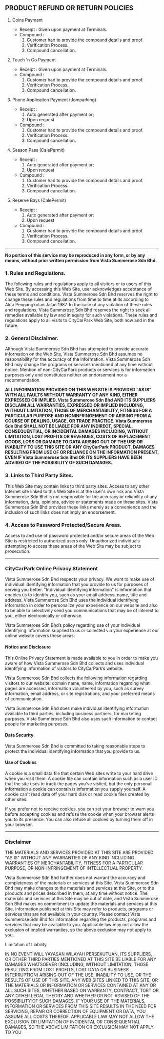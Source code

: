 ## PRODUCT REFUND OR RETURN POLICIES

1.  Coins Payment
    *   Receipt : Given upon payment at Terminals.
    *   Compound :
        1.  Customer had to provide the compound details and proof.
        2.  Verification Process.
        3.  Compound cancellation.

2.  Touch 'n Go Payment
    *   Receipt : Given upon payment at Terminals.
    *   Compound :
        1.  Customer had to provide the compound details and proof.
        2.  Verification Process.
        3.  Compound cancellation.

3.  Phone Application Payment (Jomparking)
    *   Receipt :
        1.  Auto generated after payment or;
        2.  Upon request
    *   Compound :
        1.  Customer had to provide the compound details and proof.
        2.  Verification Process.
        3.  Compound cancellation.

4.  Season Pass (CalePermit)
    *   Receipt :
        1.  Auto generated after payment or;
        2.  Upon request
    *   Compound :
        1.  Customer had to provide the compound details and proof.
        2.  Verification Process.
        3.  Compound cancellation.

5.  Reserve Bays (CalePermit)
    *   Receipt :
        1.  Auto generated after payment or;
        2.  Upon request
    *   Compound :
        1.  Customer had to provide the compound details and proof.
        2.  Verification Process.
        3.  Compound cancellation.

* * *

**No portion of this service may be reproduced in any form, or by any means, without prior written permission from Vista Summerose Sdn Bhd.**

### 1\. Rules and Regulations.

The following rules and regulations apply to all visitors or to users of this Web Site. By accessing this Web Site, user acknowledges acceptance of these terms and conditions. Vista Summerose Sdn Bhd reserves the right to change these rules and regulations from time to time at its according to Akta Pengangkutan Jalan 1987\. In the case of any violation of these rules and regulations, Vista Summerose Sdn Bhd reserves the right to seek all remedies available by law and in equity for such violations. These rules and regulations apply to all visits to CityCarPark Web Site, both now and in the future.

### 2\. General Disclaimer.

Although Vista Summerose Sdn Bhd has attempted to provide accurate information on the Web Site, Vista Summerose Sdn Bhd assumes no responsibility for the accuracy of the information. Vista Summerose Sdn Bhd may change the programs or services mentioned at any time without notice. Mention of non-CityCarPark products or services is for information purposes only and constitutes neither an endorsement nor a recommendation.

**ALL INFORMATION PROVIDED ON THIS WEB SITE IS PROVIDED "AS IS" WITH ALL FAULTS WITHOUT WARRANTY OF ANY KIND, EITHER EXPRESSED OR IMPLIED. Vista Summerose Sdn Bhd AND ITS SUPPLIERS DISCLAIM ALL WARRANTIES, EXPRESSED OR IMPLIED INCLUDING, WITHOUT LIMITATION, THOSE OF MERCHANTABILITY, FITNESS FOR A PARTICULAR PURPOSE AND NONINFRINGEMENT OR ARISING FROM A COURSE OF DEALING, USAGE, OR TRADE PRACTICE.
Vista Summerose Sdn Bhd SHALL NOT BE LIABLE FOR ANY INDIRECT, SPECIAL, CONSEQUENTIAL, OR INCIDENTAL DAMAGES INCLUDING, WITHOUT LIMITATION, LOST PROFITS OR REVENUES, COSTS OF REPLACEMENT GOODS, LOSS OR DAMAGE TO DATA ARISING OUT OF THE USE OR INABILITY TO USE THIS SITE OR ANY CityCarPark PRODUCT, DAMAGES RESULTING FROM USE OF OR RELIANCE ON THE INFORMATION PRESENT, EVEN IF Vista Summerose Sdn Bhd OR ITS SUPPLIERS HAVE BEEN ADVISED OF THE POSSIBILITY OF SUCH DAMAGES.**

### 3\. Links to Third Party Sites.

This Web Site may contain links to third party sites. Access to any other Internet site linked to this Web Site is at the user's own risk and Vista Summerose Sdn Bhd is not responsible for the accuracy or reliability of any information, data, opinions, advice or statements made on these sites. Vista Summerose Sdn Bhd provides these links merely as a convenience and the inclusion of such links does not imply an endorsement.

### 4\. Access to Password Protected/Secure Areas.

Access to and use of password protected and/or secure areas of the Web Site is restricted to authorized users only. Unauthorized individuals attempting to access these areas of the Web Site may be subject to prosecution.

* * *

### CityCarPark Online Privacy Statement

Vista Summerose Sdn Bhd respects your privacy. We want to make use of individual identifying information that you provide to us for purposes of serving you better. "Individual identifying information" is information that enables us to identify you, such as your email address, name, title and address. Vista Summerose Sdn Bhd uses the individual identifying information in order to personalize your experience on our website and also to be able to selectively send you communications that may be of interest to you, either electronically or otherwise.

Vista Summerose Sdn Bhd’s policy regarding use of your individual identifying information supplied to us or collected via your experience at our online website covers these areas:

#### **Notice and Disclosure**

This Online Privacy Statement is made available to you in order to make you aware of how Vista Summerose Sdn Bhd collects and uses individual identifying information of visitors to CityCarPark’s website.

Vista Summerose Sdn Bhd collects the following information regarding visitors to our website: domain name, name, information regarding what pages are accessed, information volunteered by you, such as survey information, email address, or site registrations, and your preferred means of communication.

Vista Summerose Sdn Bhd does make individual identifying information available to third parties, including business partners, for marketing purposes. Vista Summerose Sdn Bhd also uses such information to contact people for marketing purposes.

#### **Data Security**

Vista Summerose Sdn Bhd is committed to taking reasonable steps to protect the individual identifying information that you provide to us.

#### **Use of Cookies**

A cookie is a small data file that certain Web sites write to your hard drive when you visit them. A cookie file can contain information such as a user ID that the site uses to track the pages you've visited, but the only personal information a cookie can contain is information you supply yourself. A cookie can't read data off your hard disk or read cookie files created by other sites.

If you prefer not to receive cookies, you can set your browser to warn you before accepting cookies and refuse the cookie when your browser alerts you to its presence. You can also refuse all cookies by turning them off in your browser.

* * *

### Disclaimer

THE MATERIALS AND SERVICES PROVIDED AT THIS SITE ARE PROVIDED "AS IS" WITHOUT ANY WARRANTIES OF ANY KIND INCLUDING WARRANTIES OF MERCHANTABILITY, FITNESS FOR A PARTICULAR PURPOSE, OR NON-INFRINGEMENT OF INTELLECTUAL PROPERTY.

Vista Summerose Sdn Bhd further does not warrant the accuracy and completeness of the materials or services at this Site. Vista Summerose Sdn Bhd may make changes to the materials and services at this Site, or to the products and prices described in them, at any time without notice. The materials and services at this Site may be out of date, and Vista Summerose Sdn Bhd makes no commitment to update the materials and services at this Site. Information published at this Site may refer to products, programs or services that are not available in your country. Please contact Vista Summerose Sdn Bhd for information regarding the products, programs and services that may be available to you. Applicable law may not allow the exclusion of implied warranties, so the above exclusion may not apply to you.

Limitation of Liability

IN NO EVENT WILL YAYASAN WILAYAH PERSEKUTUAN, ITS SUPPLIERS, OR OTHER THIRD PARTIES MENTIONED AT THIS SITE BE LIABLE FOR ANY DAMAGES WHATSOEVER (INCLUDING, WITHOUT LIMITATION, THOSE RESULTING FROM LOST PROFITS, LOST DATA OR BUSINESS INTERRUPTION) ARISING OUT OF THE USE, INABILITY TO USE, OR THE RESULTS OF USE OF THIS SITE, ANY WEB SITES LINKED TO THIS SITE, OR THE MATERIALS OR INFORMATION OR SERVICES CONTAINED AT ANY OR ALL SUCH SITES, WHETHER BASED ON WARRANTY, CONTRACT, TORT OR ANY OTHER LEGAL THEORY AND WHETHER OR NOT ADVISED OF THE POSSIBILITY OF SUCH DAMAGES. IF YOUR USE OF THE MATERIALS, INFORMATION OR SERVICES FROM THIS SITE RESULTS IN THE NEED FOR SERVICING, REPAIR OR CORRECTION OF EQUIPMENT OR DATA, YOU ASSUME ALL COSTS THEREOF. APPLICABLE LAW MAY NOT ALLOW THE EXCLUSION OR LIMITATION OF INCIDENTAL OR CONSEQUENTIAL DAMAGES, SO THE ABOVE LIMITATION OR EXCLUSION MAY NOT APPLY TO YOU

